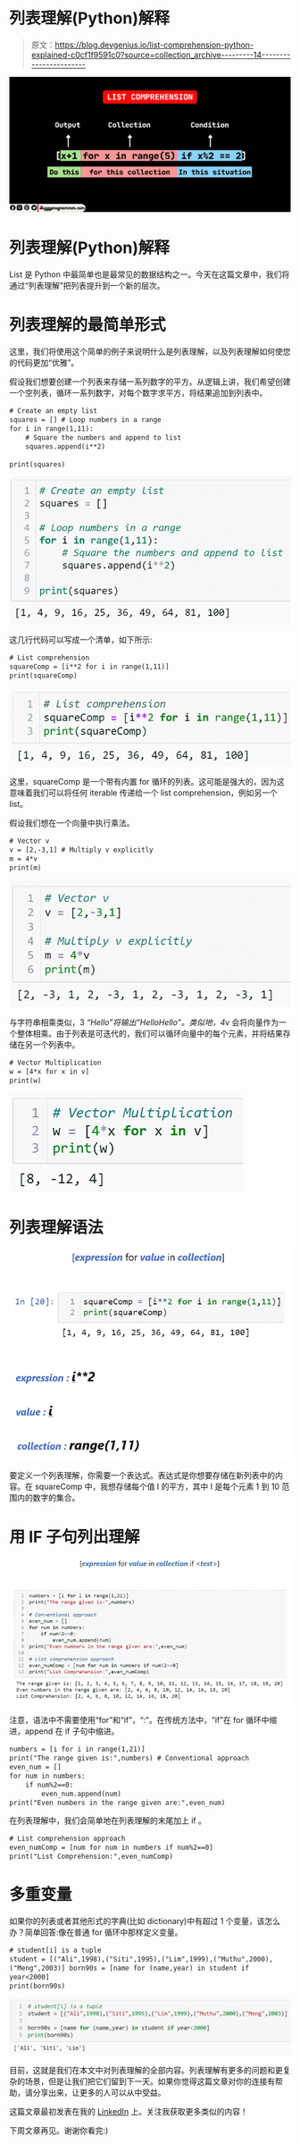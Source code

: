 # 列表理解(Python)解释

> 原文：<https://blog.devgenius.io/list-comprehension-python-explained-c0cf1f9591c0?source=collection_archive---------14----------------------->

![](img/2627d747d135bf83be6f692b66269d8d.png)

# 列表理解(Python)解释

List 是 Python 中最简单也是最常见的数据结构之一。今天在这篇文章中，我们将通过“列表理解”把列表提升到一个新的层次。

# 列表理解的最简单形式

这里，我们将使用这个简单的例子来说明什么是列表理解，以及列表理解如何使您的代码更加“优雅”。

假设我们想要创建一个列表来存储一系列数字的平方。从逻辑上讲，我们希望创建一个空列表，循环一系列数字，对每个数字求平方，将结果追加到列表中。

```
# Create an empty list
squares = [] # Loop numbers in a range
for i in range(1,11):
    # Square the numbers and append to list
    squares.append(i**2)

print(squares)
```

![](img/18fc8e569f115b5a214ea770292d8bb0.png)

这几行代码可以写成一个清单，如下所示:

```
# List comprehension
squareComp = [i**2 for i in range(1,11)]
print(squareComp)
```

![](img/83bd3d040b178fffb4e01b22acb96338.png)

这里，squareComp 是一个带有内置 for 循环的列表。这可能是强大的，因为这意味着我们可以将任何 iterable 传递给一个 list comprehension，例如另一个 list。

假设我们想在一个向量中执行乘法。

```
# Vector v
v = [2,-3,1] # Multiply v explicitly
m = 4*v
print(m)
```

![](img/b2d81c5d0ab0f2790441e2ccbecdd4bc.png)

与字符串相乘类似，3 *“Hello”将输出“HelloHello”。类似地，4*v 会将向量作为一个整体相乘。由于列表是可迭代的，我们可以循环向量中的每个元素，并将结果存储在另一个列表中。

```
# Vector Multiplication
w = [4*x for x in v]
print(w)
```

![](img/b93eb41d73bd1903ba68b1a85814c95b.png)

# 列表理解语法

![](img/ca4f2b5e01b46405d22f9e35bc39aee1.png)

要定义一个列表理解，你需要一个表达式。表达式是你想要存储在新列表中的内容。在 squareComp 中，我想存储每个值 I 的平方，其中 I 是每个元素 1 到 10 范围内的数字的集合。

# 用 IF 子句列出理解

![](img/145869e00327bb52afe2c979273201b1.png)

注意，语法中不需要使用“for”和“if”，“:”。在传统方法中，“if”在 for 循环中缩进，append 在 if 子句中缩进。

```
numbers = [i for i in range(1,21)] 
print("The range given is:",numbers) # Conventional approach
even_num = []
for num in numbers:
    if num%2==0:
        even_num.append(num)
print("Even numbers in the range given are:",even_num)
```

在列表理解中，我们会简单地在列表理解的末尾加上 if <test>。</test>

```
# List comprehension approach
even_numComp = [num for num in numbers if num%2==0]
print("List Comprehension:",even_numComp)
```

# 多重变量

如果你的列表或者其他形式的字典(比如 dictionary)中有超过 1 个变量，该怎么办？简单回答:像在普通 for 循环中那样定义变量。

```
# student[i] is a tuple
student = [("Ali",1998),("Siti",1995),("Lim",1999),("Muthu",2000),("Meng",2003)] born90s = [name for (name,year) in student if year<2000]
print(born90s)
```

![](img/9f8ddbd144e40b549132b19867a4533b.png)

目前，这就是我们在本文中对列表理解的全部内容。列表理解有更多的问题和更复杂的场景，但是让我们把它们留到下一天。如果你觉得这篇文章对你的连接有帮助，请分享出来，让更多的人可以从中受益。

这篇文章最初发表在我的 [LinkedIn](https://www.linkedin.com/pulse/list-comprehension-python-explained-chee-chuan-foo/) 上。关注我获取更多类似的内容！

下周文章再见。谢谢你看完:)